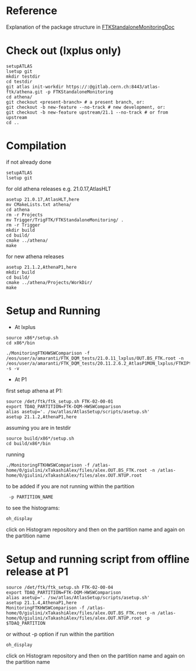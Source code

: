 # Reference

Explanation of the package structure in [FTKStandaloneMonitoringDoc](https://twiki.cern.ch/twiki/bin/view/Atlas/FTKStandaloneMonitoringDoc)


# Check out (lxplus only)

```
setupATLAS 
lsetup git
mkdir testdir
cd testdir
git atlas init-workdir https://:@gitlab.cern.ch:8443/atlas-ftk/athena.git -p FTKStandaloneMonitoring
cd athena/
git checkout <present-branch> # a present branch, or:
git checkout -b new-feature --no-track # new development, or:
git checkout -b new-feature upstream/21.1 --no-track # or from upstream
cd ..
```

#  Compilation

if not already done
```
setupATLAS 
lsetup git
```

for old athena releases e.g. 21.0.17,AtlasHLT
```
asetup 21.0.17,AtlasHLT,here
mv CMakeLists.txt athena/
cd athena
rm -r Projects
mv Trigger/TrigFTK/FTKStandaloneMonitoring/ .
rm -r Trigger
mkdir build
cd build/
cmake ../athena/
make
```

for new athena releases
```
asetup 21.1.2,AthenaP1,here
mkdir build
cd build/
cmake ../athena/Projects/WorkDir/
make
```
#  Setup and Running

* At lxplus

```
source x86*/setup.sh
cd x86*/bin

./MonitoringFTKHWSWComparison -f /eos/user/a/amaranti/FTK_DQM_tests/21.0.11_lxplus/OUT.BS_FTK.root -n /eos/user/a/amaranti/FTK_DQM_tests/20.11.2.6.2_AtlasP1MON_lxplus/FTKIPtoFTK/OUT.NTUP.root -s -v
```
* At P1

first setup athena at P1:
```
source /det/ftk/ftk_setup.sh FTK-02-00-01
export TDAQ_PARTITION=FTK-DQM-HWSWComparison
alias asetup='. /sw/atlas/AtlasSetup/scripts/asetup.sh'
asetup 21.1.2,AthenaP1,here
```
assuming you are in testdir
```
source build/x86*/setup.sh
cd build/x86*/bin
```

running
```
./MonitoringFTKHWSWComparison -f /atlas-home/0/giulini/xTakashiAlex/files/alex.OUT.BS_FTK.root -n /atlas-home/0/giulini/xTakashiAlex/files/alex.OUT.NTUP.root
```
to be added if you are not running within the partition
```
 -p PARTITION_NAME 
```

to see the histograms:
```
oh_display 
```

click on Histogram repository and then on the partition name and again on the partition name

#  Setup and running script from offline release at P1


```
source /det/ftk/ftk_setup.sh FTK-02-00-04
export TDAQ_PARTITION=FTK-DQM-HWSWComparison
alias asetup='. /sw/atlas/AtlasSetup/scripts/asetup.sh'
asetup 21.1.4,AthenaP1,here
MonitoringFTKHWSWComparison -f /atlas-home/0/giulini/xTakashiAlex/files/alex.OUT.BS_FTK.root -n /atlas-home/0/giulini/xTakashiAlex/files/alex.OUT.NTUP.root -p $TDAQ_PARTITION 
```
or without -p option if run within the partition
```
oh_display 
```
click on Histogram repository and then on the partition name and again on the partition name
